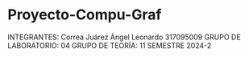# Proyecto-Compu-Graf
INTEGRANTES: Correa Juárez Ángel Leonardo 317095009 GRUPO DE LABORATORIO: 04 GRUPO DE TEORÍA: 11 SEMESTRE 2024-2

